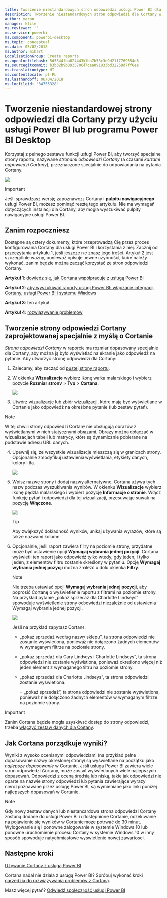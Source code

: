 ```yaml
---
title: Tworzenie niestandardowych stron odpowiedzi usługi Power BI dla Cortany
description: Tworzenie niestandardowych stron odpowiedzi dla Cortany w usłudze Power BI
author: yaron
manager: kfile
ms.reviewer: ''
ms.service: powerbi
ms.component: powerbi-desktop
ms.topic: conceptual
ms.date: 05/02/2018
ms.author: mihart
LocalizationGroup: Create reports
ms.openlocfilehash: 5d5544fba824443b1ba7b58c3e9d21f7769554d6
ms.sourcegitcommit: b3b32b9b3935706d7caa091833bd32259d7ff6ee
ms.translationtype: HT
ms.contentlocale: pl-PL
ms.lasthandoff: 06/04/2018
ms.locfileid: "34755328"
---
```

# <a name="use-power-bi-service-or-power-bi-desktop-to-create-a-custom-answer-page-for-cortana"></a>Tworzenie niestandardowej strony odpowiedzi dla Cortany przy użyciu usługi Power BI lub programu Power BI Desktop
Korzystaj z pełnego zestawu funkcji usługi Power BI, aby tworzyć specjalne strony raportu, nazywane *stronami odpowiedzi Cortany* (a czasami *kartami odpowiedzi Cortany*), przeznaczone specjalnie do odpowiadania na pytania Cortany.

![](media/service-cortana-answer-cards/power-bi-cortana.png)

> [!IMPORTANT]
> Jeśli sprawdzasz wersję zapoznawczą Cortany i **pulpitu nawigacyjnego** usługi Power BI, możesz pominąć resztę tego artykułu. Nie ma wymagań dotyczących instalacji dla Cortany, aby mogła wyszukiwać pulpity nawigacyjne usługi Power BI.
> 
> 

## <a name="before-you-begin"></a>Zanim rozpoczniesz
Dostępne są cztery dokumenty, które przeprowadzą Cię przez proces konfigurowania Cortany dla usługi Power BI i korzystania z niej. Zacznij od przeczytania artykułu 1, jeśli jeszcze nie znasz jego treści. Artykuł 2 jest szczególnie ważny, ponieważ opisuje pewne czynności, które należy wykonać, zanim będzie można zacząć korzystać ze stron odpowiedzi Cortany.

**Artykuł 1**: [dowiedz się, jak Cortana współpracuje z usługą Power BI](service-cortana-intro.md)

**Artykuł 2**: [aby wyszukiwać raporty usługi Power BI: włączanie integracji Cortany, usługi Power BI i systemu Windows](service-cortana-enable.md)

**Artykuł 3**: ten artykuł

**Artykuł 4**: [rozwiązywanie problemów](service-cortana-troubleshoot.md)

## <a name="create-a-cortana-answer-page-designed-specifically-for-cortana"></a>Tworzenie strony odpowiedzi Cortany zaprojektowanej specjalnie z myślą o Cortanie
*Strona odpowiedzi Cortany* w raporcie ma rozmiar dopasowany specjalnie dla Cortany, aby można ją było wyświetlać na ekranie jako odpowiedź na pytanie. Aby utworzyć stronę odpowiedzi dla Cortany:

1. Zalecamy, aby zacząć od [pustej strony raportu](power-bi-report-add-page.md).
2. W okienku **Wizualizacje** wybierz ikonę wałka malarskiego i wybierz pozycję **Rozmiar strony** > **Typ** > **Cortana**.
   
    ![](media/service-cortana-answer-cards/pbi-cortana-page-size-new.png)
3. Utwórz wizualizację lub zbiór wizualizacji, które mają być wyświetlane w Cortanie jako odpowiedź na określone pytanie (lub zestaw pytań).

> [!NOTE]
> W tej chwili strony odpowiedzi Cortany nie obsługują obrazów z wyświetlanymi w nich statycznymi obrazami. Obrazy można dołączać w wizualizacjach tabeli lub matrycy, które są dynamicznie pobierane na podstawie adresu URL danych. 
> 
> 

4. Upewnij się, że wszystkie wizualizacje mieszczą się w granicach strony. Opcjonalnie zmodyfikuj ustawienia wyświetlania, etykiety danych, kolory i tła.  
   
    ![](media/service-cortana-answer-cards/pbi_cortana_modify-new.png)
5. Wpisz nazwę strony i dodaj nazwy alternatywne. Cortana używa tych nazw podczas wyszukiwania wyników. W okienku **Wizualizacje** wybierz ikonę pędzla malarskiego i wybierz pozycję **Informacje o stronie**. Włącz funkcję pytań i odpowiedzi dla tej wizualizacji, przesuwając suwak na pozycję **Włączone**.
   
    ![](media/service-cortana-answer-cards/pbi_cortana_names-newer.png)
   
   > [!TIP]
   > Aby zwiększyć dokładność wyników, unikaj używania wyrazów, które są także nazwami kolumn.
   > 
   > 
6. Opcjonalnie, jeśli raport zawiera filtry na poziomie strony, przydatne może być ustawienie opcji **Wymagaj wybrania jednej pozycji**. Cortana wyświetli ten raport jako odpowiedź tylko wtedy, gdy jeden, i tylko jeden, z elementów filtru zostanie określony w pytaniu. Opcję **Wymagaj wybrania jednej pozycji** można znaleźć u dołu okienka **Filtry**.
   
   > [!NOTE]
   > Nie trzeba ustawiać opcji **Wymagaj wybrania jednej pozycji**, aby poprosić Cortanę o wyświetlenie raportu z filtrami na poziomie strony. Na przykład pytanie „pokaż sprzedaż dla Charlotte Lindseys” spowoduje wyświetlenie strony odpowiedzi niezależnie od ustawienia Wymagaj wybrania jednej pozycji.
   > 
   > 
   
     ![](media/service-cortana-answer-cards/pbi-cortana-single-selection-new.png)
   
      Jeśli na przykład zapytasz Cortanę:
   
   * „pokaż sprzedaż według nazwy sklepu”, ta strona odpowiedzi nie zostanie wyświetlona, ponieważ nie dołączono żadnych elementów w wymaganym filtrze na poziomie strony.
   * „pokaż sprzedaż dla Cary Lindseys i Charlotte Lindseys”, ta strona odpowiedzi nie zostanie wyświetlona, ponieważ określono więcej niż jeden element z wymaganego filtru na poziomie strony.
   * „pokaż sprzedaż dla Charlotte Lindseys”, ta strona odpowiedzi zostanie wyświetlona.
     
     = „pokaż sprzedaż”, ta strona odpowiedzi nie zostanie wyświetlona, ponieważ nie dołączono żadnych elementów w wymaganym filtrze na poziomie strony.

> [!IMPORTANT]
> Zanim Cortana będzie mogła uzyskiwać dostęp do strony odpowiedzi, trzeba [włączyć zestaw danych dla Cortany](service-cortana-enable.md).
> 
> 

## <a name="how-does-cortana-order-the-results"></a>Jak Cortana porządkuje wyniki?
Wyniki z wysoko ocenianymi odpowiedziami (na przykład pełne dopasowanie nazwy określonej strony) są wyświetlane na początku jako *najlepsze dopasowanie* w Cortanie. Jeśli usługa Power BI zawiera wiele stron odpowiedzi Cortany, może zostać wyświetlonych wiele najlepszych dopasowań. Odpowiedzi z oceną średnią lub niską, takie jak odpowiedzi nie oparte na nazwie strony odpowiedzi lub pytania zawierające wyrazy nierozpoznawane przez usługę Power BI, są wymieniane jako linki poniżej najlepszych dopasowań w Cortanie.

> [!NOTE]
> Gdy nowy zestaw danych lub niestandardowa strona odpowiedzi Cortany zostaną dodane do usługi Power BI i udostępnione Cortanie, oczekiwanie na pojawienie się wyników w Cortanie może potrwać do 30 minut. Wylogowanie się i ponowne zalogowanie w systemie Windows 10 lub ponowne uruchomienie procesu Cortany w systemie Windows 10 w inny sposób spowoduje natychmiastowe wyświetlenie nowej zawartości.
> 
> 

## <a name="next-steps"></a>Następne kroki
[Używanie Cortany z usługą Power BI](service-cortana-intro.md)

Cortana nadal nie działa z usługą Power BI?  Spróbuj wykonać kroki [narzędzia do rozwiązywania problemów z Cortaną](service-cortana-troubleshoot.md).

Masz więcej pytań? [Odwiedź społeczność usługi Power BI](http://community.powerbi.com/)

